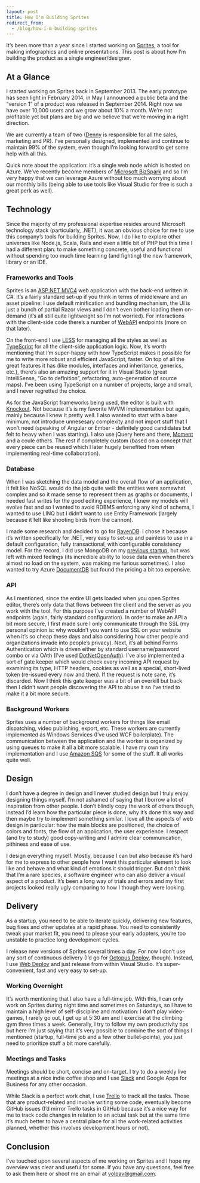 ```yaml
---
layout: post
title: How I'm Building Sprites
redirect_from:
  - /blog/how-i-m-building-sprites
---
```


It’s been more than a year since I started working on [Sprites](https://spritesapp.com/), a tool for making infographics and online presentations. This post is about how I’m building the product as a single engineer/designer.

## At a Glance

I started working on Sprites back in September 2013. The early prototype has seen light in February 2014, in May I announced a public beta and the “version 1” of a product was released in September 2014. Right now we have over 10,000 users and we grow about 10% a month. We’re not profitable yet but plans are big and we believe that we’re moving in a right direction.

We are currently a team of two ([Denny](http://blog.spritesapp.com/2015/02/04/strong-teams-move-faster.html) is responsible for all the sales, marketing and PR). I’ve personally designed, implemented and continue to maintain 99% of the system, even though I’m looking forward to get some help with all this.

Quick note about the application: it’s a single web node which is hosted on Azure. We’ve recently become members of [Microsoft BizSpark](http://www.microsoft.com/bizspark/) and so I’m very happy that we can leverage Azure without too much worrying about our monthly bills (being able to use tools like Visual Studio for free is such a great perk as well).

## Technology

Since the majority of my professional expertise resides around Microsoft technology stack (particularly, .NET), it was an obvious choice for me to use this company’s tools for building Sprites. Now, I do like to explore other universes like Node.js, Scala, Rails and even a little bit of PHP but this time I had a different plan: to make something concrete, useful and functional without spending too much time learning (and fighting) the new framework, library or an IDE.

### Frameworks and Tools

Sprites is an [ASP.NET MVC4](http://www.asp.net/mvc) web application with the back-end written in C#. It’s a fairly standard set-up if you think in terms of middleware and an asset pipeline: I use default minification and bundling mechanism, the UI is just a bunch of partial Razor views and I don’t even bother loading them on-demand (it’s all still quite lightweight so I’m not worried). For interactions with the client-side code there’s a number of [WebAPI](http://www.asp.net/web-api) endpoints (more on that later).

On the front-end I use [LESS](http://lesscss.org/) for managing all the styles as well as [TypeScript](http://www.typescriptlang.org/) for all the client-side application logic. Now, it’s worth mentioning that I’m super-happy with how TypeScript makes it possible for me to write more robust and efficient JavaScript, faster. On top of all the great features it has (like modules, interfaces and inheritance, generics, etc.), there’s also an amazing support for it in Visual Studio (great IntelliSense, “Go to definition”, refactoring, auto-generation of source maps). I’ve been using TypeScript on a number of projects, large and small, and I never regretted the choice.

As for the JavaScript frameworks being used, the editor is built with [Knockout](http://knockoutjs.com/). Not because it’s is my favorite MVVM implementation but again, mainly because I knew it pretty well. I also wanted to start with a bare minimum, not introduce unnesesary complexity and not import stuff that I won’t need (speaking of Angular or Ember - definitely good candidates but felt to heavy when I was starting). I also use jQuery here and there, [Moment](http://momentjs.com/) and a coule others. The rest if completely custom (based on a concept that every piece can be reused which I later hugely benefited from when implementing real-time collaboration).

### Database

When I was sketching the data model and the overall flow of an application, it felt like NoSQL would do the job quite well: the entities were somewhat complex and so it made sense to represent them as graphs or documents, I needed fast writes for the good editing experience, I knew my models will evolve fast and so I wanted to avoid RDBMS enforcing any kind of schema, I wanted to use LINQ but I didn’t want to use Entity Framework (largely because it felt like shooting birds from the cannon).

I made some research and decided to go for [RavenDB](http://ravendb.net/). I chose it because it’s written specifically for .NET, very easy to set-up and painless to use in a default configuration, fully transactional, with configurable consistency model. For the record, I did use MongoDB on my [previous startup](http://priceflurry.tumblr.com/post/40419470714/goodbye-priceflurry), but was left with mixed feelings (its incredible ability to loose data even when there’s almost no load on the system, was making me furious sometimes). I also wanted to try Azure [DocumentDB](http://azure.microsoft.com/en-us/services/documentdb/) but found the pricing a bit too expensive.

### API

As I mentioned, since the entire UI gets loaded when you open Sprites editor, there’s only data that flows between the client and the server as you work with the tool. For this purpose I’ve created a number of WebAPI endpoints (again, fairly standard configuration). In order to make an API a bit more secure, I first made sure I only communicate through the SSL (my personal opinion is: why wouldn’t you want to use SSL on your website when it’s so cheap these days and also considering how other people and organizations invade into people’s privacy). Next, it’s all behind Forms Authentication which is driven either by standard username/password combo or via OAth (I’ve used [DotNetOpenAuth](http://dotnetopenauth.net/)). I’ve also implemented a sort of gate keeper which would check every incoming API request by examining its type, HTTP headers, cookies as well as a special, short-lived token (re-issued every now and then). If the request is note sane, it’s discarded. Now I think this gate keeper was a bit of an overkill but back then I didn’t want people discovering the API to abuse it so I’ve tried to make it a bit more secure.

### Background Workers

Sprites uses a number of background workers for things like email dispatching, video publishing, export, etc. These workers are currently implemented as Windows Services (I’ve used WCF boilerplate). The communication between the application and the worker is organized by using queues to make it all a bit more scalable. I have my own tiny implementation and I use [Amazon SQS](http://aws.amazon.com/sqs/) for some of the stuff. It all works quite well.

## Design

I don’t have a degree in design and I never studied design but I truly enjoy designing things myself. I’m not ashamed of saying that I borrow a lot of inspiration from other people. I don’t blindly copy the work of others though, instead I’d learn how the particular piece is done, why it’s done this way and then maybe try to implement something similar. I love all the aspects of web design in particular: how the main blocks are positioned, the choice of colors and fonts, the flow of an application, the user experience. I respect (and try to study) good copy-writing and I admire clear communication, pithiness and ease of use.

I design everything myself. Mostly, because I can but also because it’s hard for me to express to other people how I want this particular element to look like and behave and what kind of emotions it should trigger. But don’t think that I’m a rare species, a software engineer who can also deliver a visual aspect of a product. It’s been a long way of trials and errors and my first projects looked really ugly comparing to how I though they were looking.

## Delivery

As a startup, you need to be able to iterate quickly, delivering new features, bug fixes and other updates at a rapid phase. You need to consistently tweak your market fit, you need to please your early adopters, you’re too unstable to practice long development cycles.

I release new versions of Sprites several times a day. For now I don’t use any sort of continuous delivery (I’d go for [Octopus Deploy](https://octopusdeploy.com/), though). Instead, I use [Web Deploy](http://www.iis.net/downloads/microsoft/web-deploy) and just release from within Visual Studio. It’s super-convenient, fast and very easy to set-up.

### Working Overnight

It’s worth mentioning that I also have a full-time job. With this, I can only work on Sprites during night time and sometimes on Saturdays, so I have to maintain a high level of self-discipline and motivation: I don’t play video-games, I rarely go out, I get up at 5:30 am and I exercise at the climbing gym three times a week. Generally, I try to follow my own productivity tips but here I’m just saying that it’s very possible to combine the sort of things I mentioned (startup, full-time job and a few other bullet-points), you just need to prioritize stuff a bit more carefully.

### Meetings and Tasks

Meetings should be short, concise and on-target. I try to do a weekly live meetings at a nice indie coffee shop and I use [Slack](https://slack.com/) and Google Apps for Business for any other occasion.

While Slack is a perfect work chat, I use [Trello](https://trello.com/) to track all the tasks. Those that are product-related and involve writing some code, eventually become GitHub issues (I’d mirror Trello tasks in GitHub because it’s a nice way for me to track code changes in relation to an actual task but at the same time it’s much better to have a central place for all the work-related activities planned, whether this involves development hours or not).

## Conclusion

I’ve touched upon several aspects of me working on Sprites and I hope my overview was clear and useful for some. If you have any questions, feel free to ask them here or shoot me an email at volpav@gmail.com.